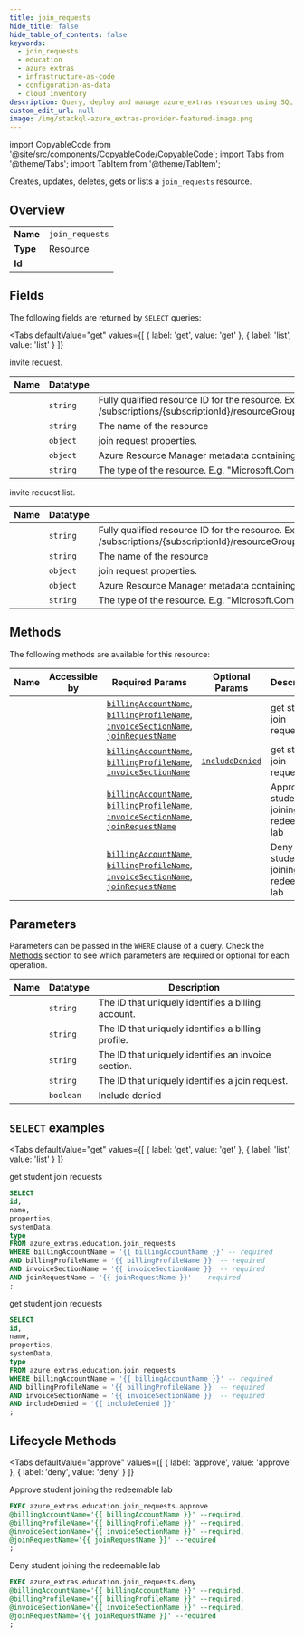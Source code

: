 ```yaml
--- 
title: join_requests
hide_title: false
hide_table_of_contents: false
keywords:
  - join_requests
  - education
  - azure_extras
  - infrastructure-as-code
  - configuration-as-data
  - cloud inventory
description: Query, deploy and manage azure_extras resources using SQL
custom_edit_url: null
image: /img/stackql-azure_extras-provider-featured-image.png
---
```


import CopyableCode from '@site/src/components/CopyableCode/CopyableCode';
import Tabs from '@theme/Tabs';
import TabItem from '@theme/TabItem';

Creates, updates, deletes, gets or lists a <code>join_requests</code> resource.

## Overview
<table><tbody>
<tr><td><b>Name</b></td><td><code>join_requests</code></td></tr>
<tr><td><b>Type</b></td><td>Resource</td></tr>
<tr><td><b>Id</b></td><td><CopyableCode code="azure_extras.education.join_requests" /></td></tr>
</tbody></table>

## Fields

The following fields are returned by `SELECT` queries:

<Tabs
    defaultValue="get"
    values={[
        { label: 'get', value: 'get' },
        { label: 'list', value: 'list' }
    ]}
>
<TabItem value="get">

invite request.

<table>
<thead>
    <tr>
    <th>Name</th>
    <th>Datatype</th>
    <th>Description</th>
    </tr>
</thead>
<tbody>
<tr>
    <td><CopyableCode code="id" /></td>
    <td><code>string</code></td>
    <td>Fully qualified resource ID for the resource. Ex - /subscriptions/&#123;subscriptionId&#125;/resourceGroups/&#123;resourceGroupName&#125;/providers/&#123;resourceProviderNamespace&#125;/&#123;resourceType&#125;/&#123;resourceName&#125;</td>
</tr>
<tr>
    <td><CopyableCode code="name" /></td>
    <td><code>string</code></td>
    <td>The name of the resource</td>
</tr>
<tr>
    <td><CopyableCode code="properties" /></td>
    <td><code>object</code></td>
    <td>join request properties.</td>
</tr>
<tr>
    <td><CopyableCode code="systemData" /></td>
    <td><code>object</code></td>
    <td>Azure Resource Manager metadata containing createdBy and modifiedBy information.</td>
</tr>
<tr>
    <td><CopyableCode code="type" /></td>
    <td><code>string</code></td>
    <td>The type of the resource. E.g. "Microsoft.Compute/virtualMachines" or "Microsoft.Storage/storageAccounts"</td>
</tr>
</tbody>
</table>
</TabItem>
<TabItem value="list">

invite request list.

<table>
<thead>
    <tr>
    <th>Name</th>
    <th>Datatype</th>
    <th>Description</th>
    </tr>
</thead>
<tbody>
<tr>
    <td><CopyableCode code="id" /></td>
    <td><code>string</code></td>
    <td>Fully qualified resource ID for the resource. Ex - /subscriptions/&#123;subscriptionId&#125;/resourceGroups/&#123;resourceGroupName&#125;/providers/&#123;resourceProviderNamespace&#125;/&#123;resourceType&#125;/&#123;resourceName&#125;</td>
</tr>
<tr>
    <td><CopyableCode code="name" /></td>
    <td><code>string</code></td>
    <td>The name of the resource</td>
</tr>
<tr>
    <td><CopyableCode code="properties" /></td>
    <td><code>object</code></td>
    <td>join request properties.</td>
</tr>
<tr>
    <td><CopyableCode code="systemData" /></td>
    <td><code>object</code></td>
    <td>Azure Resource Manager metadata containing createdBy and modifiedBy information.</td>
</tr>
<tr>
    <td><CopyableCode code="type" /></td>
    <td><code>string</code></td>
    <td>The type of the resource. E.g. "Microsoft.Compute/virtualMachines" or "Microsoft.Storage/storageAccounts"</td>
</tr>
</tbody>
</table>
</TabItem>
</Tabs>

## Methods

The following methods are available for this resource:

<table>
<thead>
    <tr>
    <th>Name</th>
    <th>Accessible by</th>
    <th>Required Params</th>
    <th>Optional Params</th>
    <th>Description</th>
    </tr>
</thead>
<tbody>
<tr>
    <td><a href="#get"><CopyableCode code="get" /></a></td>
    <td><CopyableCode code="select" /></td>
    <td><a href="#parameter-billingAccountName"><code>billingAccountName</code></a>, <a href="#parameter-billingProfileName"><code>billingProfileName</code></a>, <a href="#parameter-invoiceSectionName"><code>invoiceSectionName</code></a>, <a href="#parameter-joinRequestName"><code>joinRequestName</code></a></td>
    <td></td>
    <td>get student join requests</td>
</tr>
<tr>
    <td><a href="#list"><CopyableCode code="list" /></a></td>
    <td><CopyableCode code="select" /></td>
    <td><a href="#parameter-billingAccountName"><code>billingAccountName</code></a>, <a href="#parameter-billingProfileName"><code>billingProfileName</code></a>, <a href="#parameter-invoiceSectionName"><code>invoiceSectionName</code></a></td>
    <td><a href="#parameter-includeDenied"><code>includeDenied</code></a></td>
    <td>get student join requests</td>
</tr>
<tr>
    <td><a href="#approve"><CopyableCode code="approve" /></a></td>
    <td><CopyableCode code="exec" /></td>
    <td><a href="#parameter-billingAccountName"><code>billingAccountName</code></a>, <a href="#parameter-billingProfileName"><code>billingProfileName</code></a>, <a href="#parameter-invoiceSectionName"><code>invoiceSectionName</code></a>, <a href="#parameter-joinRequestName"><code>joinRequestName</code></a></td>
    <td></td>
    <td>Approve student joining the redeemable lab</td>
</tr>
<tr>
    <td><a href="#deny"><CopyableCode code="deny" /></a></td>
    <td><CopyableCode code="exec" /></td>
    <td><a href="#parameter-billingAccountName"><code>billingAccountName</code></a>, <a href="#parameter-billingProfileName"><code>billingProfileName</code></a>, <a href="#parameter-invoiceSectionName"><code>invoiceSectionName</code></a>, <a href="#parameter-joinRequestName"><code>joinRequestName</code></a></td>
    <td></td>
    <td>Deny student joining the redeemable lab</td>
</tr>
</tbody>
</table>

## Parameters

Parameters can be passed in the `WHERE` clause of a query. Check the [Methods](#methods) section to see which parameters are required or optional for each operation.

<table>
<thead>
    <tr>
    <th>Name</th>
    <th>Datatype</th>
    <th>Description</th>
    </tr>
</thead>
<tbody>
<tr id="parameter-billingAccountName">
    <td><CopyableCode code="billingAccountName" /></td>
    <td><code>string</code></td>
    <td>The ID that uniquely identifies a billing account.</td>
</tr>
<tr id="parameter-billingProfileName">
    <td><CopyableCode code="billingProfileName" /></td>
    <td><code>string</code></td>
    <td>The ID that uniquely identifies a billing profile.</td>
</tr>
<tr id="parameter-invoiceSectionName">
    <td><CopyableCode code="invoiceSectionName" /></td>
    <td><code>string</code></td>
    <td>The ID that uniquely identifies an invoice section.</td>
</tr>
<tr id="parameter-joinRequestName">
    <td><CopyableCode code="joinRequestName" /></td>
    <td><code>string</code></td>
    <td>The ID that uniquely identifies a join request.</td>
</tr>
<tr id="parameter-includeDenied">
    <td><CopyableCode code="includeDenied" /></td>
    <td><code>boolean</code></td>
    <td>Include denied</td>
</tr>
</tbody>
</table>

## `SELECT` examples

<Tabs
    defaultValue="get"
    values={[
        { label: 'get', value: 'get' },
        { label: 'list', value: 'list' }
    ]}
>
<TabItem value="get">

get student join requests

```sql
SELECT
id,
name,
properties,
systemData,
type
FROM azure_extras.education.join_requests
WHERE billingAccountName = '{{ billingAccountName }}' -- required
AND billingProfileName = '{{ billingProfileName }}' -- required
AND invoiceSectionName = '{{ invoiceSectionName }}' -- required
AND joinRequestName = '{{ joinRequestName }}' -- required
;
```
</TabItem>
<TabItem value="list">

get student join requests

```sql
SELECT
id,
name,
properties,
systemData,
type
FROM azure_extras.education.join_requests
WHERE billingAccountName = '{{ billingAccountName }}' -- required
AND billingProfileName = '{{ billingProfileName }}' -- required
AND invoiceSectionName = '{{ invoiceSectionName }}' -- required
AND includeDenied = '{{ includeDenied }}'
;
```
</TabItem>
</Tabs>


## Lifecycle Methods

<Tabs
    defaultValue="approve"
    values={[
        { label: 'approve', value: 'approve' },
        { label: 'deny', value: 'deny' }
    ]}
>
<TabItem value="approve">

Approve student joining the redeemable lab

```sql
EXEC azure_extras.education.join_requests.approve 
@billingAccountName='{{ billingAccountName }}' --required, 
@billingProfileName='{{ billingProfileName }}' --required, 
@invoiceSectionName='{{ invoiceSectionName }}' --required, 
@joinRequestName='{{ joinRequestName }}' --required
;
```
</TabItem>
<TabItem value="deny">

Deny student joining the redeemable lab

```sql
EXEC azure_extras.education.join_requests.deny 
@billingAccountName='{{ billingAccountName }}' --required, 
@billingProfileName='{{ billingProfileName }}' --required, 
@invoiceSectionName='{{ invoiceSectionName }}' --required, 
@joinRequestName='{{ joinRequestName }}' --required
;
```
</TabItem>
</Tabs>
